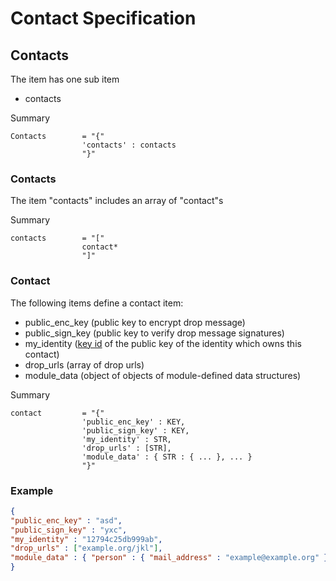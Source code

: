# Contact Specification

## Contacts

The item has one sub item
* contacts

Summary

    Contacts        = "{"
                    'contacts' : contacts
                    "}"

### Contacts

The item "contacts" includes an array of "contact"s

Summary

    contacts        = "["
                    contact*
                    "]"

### Contact

The following items define a contact item:

* public_enc_key (public key to encrypt drop message)
* public_sign_key (public key to verify drop message signatures)
* my_identity ([key id](https://github.com/Qabel/qabel-doc/wiki/Components-Crypto#key-identifier) of the public key of the identity which owns this contact)
* drop_urls (array of drop urls)
* <a name="module_data"> </a> module_data (object of objects of module-defined data structures)

Summary

    contact         = "{"
                    'public_enc_key' : KEY,
                    'public_sign_key' : KEY,
                    'my_identity' : STR,
                    'drop_urls' : [STR],
                    'module_data' : { STR : { ... }, ... }
                    "}"

### Example

```json
{
"public_enc_key" : "asd",
"public_sign_key" : "yxc",
"my_identity" : "12794c25db999ab",
"drop_urls" : ["example.org/jkl"],
"module_data" : { "person" : { "mail_address" : "example@example.org" } }
}
```
